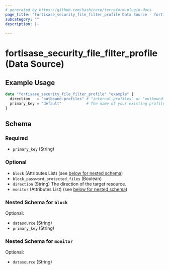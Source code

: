 ```yaml
---
# generated by https://github.com/hashicorp/terraform-plugin-docs
page_title: "fortisase_security_file_filter_profile Data Source - fortisase"
subcategory: ""
description: |-
  
---
```


# fortisase_security_file_filter_profile (Data Source)



## Example Usage

```terraform
data "fortisase_security_file_filter_profile" "example" {
  direction   = "outbound-profiles" # "internal-profiles" or "outbound-profiles"
  primary_key = "default"           # The name of your existing profile group
}
```

<!-- schema generated by tfplugindocs -->
## Schema

### Required

- `primary_key` (String)

### Optional

- `block` (Attributes List) (see [below for nested schema](#nestedatt--block))
- `block_password_protected_files` (Boolean)
- `direction` (String) The direction of the target resource.
- `monitor` (Attributes List) (see [below for nested schema](#nestedatt--monitor))

<a id="nestedatt--block"></a>
### Nested Schema for `block`

Optional:

- `datasource` (String)
- `primary_key` (String)


<a id="nestedatt--monitor"></a>
### Nested Schema for `monitor`

Optional:

- `datasource` (String)
